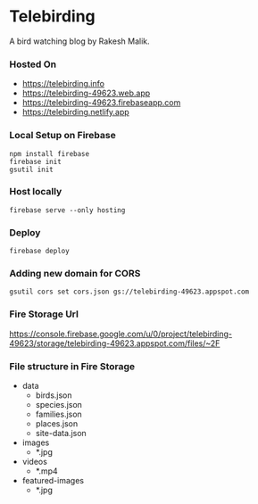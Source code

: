 # Telebirding

A bird watching blog by Rakesh Malik.

### Hosted On
 - https://telebirding.info
 - https://telebirding-49623.web.app
 - https://telebirding-49623.firebaseapp.com
 - https://telebirding.netlify.app

### Local Setup on Firebase
```
npm install firebase
firebase init
gsutil init
```

### Host locally
```
firebase serve --only hosting
```

### Deploy
```
firebase deploy
```

### Adding new domain for CORS
```
gsutil cors set cors.json gs://telebirding-49623.appspot.com
```

### Fire Storage Url

https://console.firebase.google.com/u/0/project/telebirding-49623/storage/telebirding-49623.appspot.com/files/~2F

### File structure in Fire Storage
- data
    - birds.json
    - species.json
    - families.json
    - places.json
    - site-data.json
- images
    - *.jpg
- videos
    - *.mp4
- featured-images
    - *.jpg